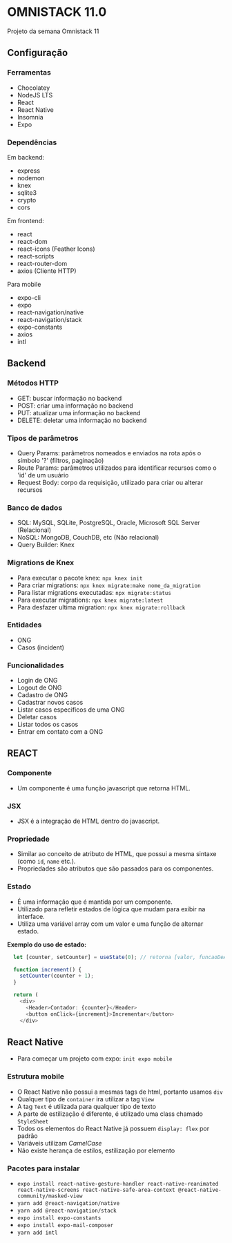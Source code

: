 # OMNISTACK 11.0
Projeto da semana Omnistack 11

## Configuração

### Ferramentas

- Chocolatey
- NodeJS LTS
- React
- React Native
- Insomnia
- Expo

### Dependências

Em backend:

- express
- nodemon
- knex
- sqlite3
- crypto
- cors

Em frontend:

- react
- react-dom
- react-icons (Feather Icons)
- react-scripts
- react-router-dom
- axios (Cliente HTTP)

Para mobile

- expo-cli
- expo
- react-navigation/native
- react-navigation/stack
- expo-constants
- axios
- intl

## Backend

### Métodos HTTP

- GET: buscar informação no backend
- POST: criar uma informação no backend
- PUT: atualizar uma informação no backend
- DELETE: deletar uma informação no backend

### Tipos de parâmetros

- Query Params: parâmetros nomeados e enviados na rota após o símbolo '?' (filtros, paginação)
- Route Params: parâmetros utilizados para identificar recursos como o 'id' de um usuário
- Request Body: corpo da requisição, utilizado para criar ou alterar recursos

### Banco de dados

- SQL: MySQL, SQLite, PostgreSQL, Oracle, Microsoft SQL Server (Relacional)
- NoSQL: MongoDB, CouchDB, etc (Não relacional)
- Query Builder: Knex

### Migrations de Knex

- Para executar o pacote knex: ```npx knex init```
- Para criar migrations: ```npx knex migrate:make nome_da_migration```
- Para listar migrations executadas: ```npx migrate:status```
- Para executar migrations: ```npx knex migrate:latest```
- Para desfazer ultima migration: ```npx knex migrate:rollback```

### Entidades

- ONG
- Casos (incident)

### Funcionalidades

- Login de ONG
- Logout de ONG
- Cadastro de ONG
- Cadastrar novos casos
- Listar casos especificos de uma ONG
- Deletar casos
- Listar todos os casos
- Entrar em contato com a ONG

## REACT

### Componente

- Um componente é uma função javascript que retorna HTML.

### JSX

- JSX é a integração de HTML dentro do javascript.

### Propriedade

- Similar ao conceito de atributo de HTML, que possui a mesma sintaxe (como ```id```, ```name``` etc.).
- Propriedades são atributos que são passados para os componentes.

### Estado

- É uma informação que é mantida por um componente.
- Utilizado para refletir estados de lógica que mudam para exibir na interface.
- Utiliza uma variável array com um valor e uma função de alternar estado.

**Exemplo do uso de estado:**
```javascript
  let [counter, setCounter] = useState(0); // retorna [valor, funcaoDeAtualizacao]

  function increment() {
    setCounter(counter + 1);
  }

  return (
    <div>
      <Header>Contador: {counter}</Header>
      <button onClick={increment}>Incrementar</button>
    </div>
```

## React Native

- Para começar um projeto com expo: ```init expo mobile```

### Estrutura mobile

- O React Native não possui a mesmas tags de html, portanto usamos ```div```
- Qualquer tipo de ```container``` ira utilizar a tag ```View```
- A tag ```Text``` é utilizada para qualquer tipo de texto
- A parte de estilização é diferente, é utilizado uma class chamado ```StyleSheet```
- Todos os elementos do React Native já possuem ```display: flex``` por padrão
- Variáveis utilizam *CamelCase*
- Não existe herança de estilos, estilização por elemento

### Pacotes para instalar

- ```expo install react-native-gesture-handler react-native-reanimated react-native-screens react-native-safe-area-context @react-native-community/masked-view```
- ```yarn add @react-navigation/native```
- ```yarn add @react-navigation/stack```
- ```expo install expo-constants```
- ```expo install expo-mail-composer```
- ```yarn add intl```